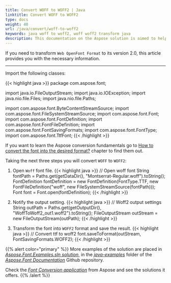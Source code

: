 ```yaml
---
title: Convert WOFF to WOFF2 | Java
linktitle: Convert WOFF to WOFF2
type: docs
weight: 40
url: /java/convert/woff-to-woff2
keywords: java woff to woff2, woff woff2 transform java
description: This documentation on the Aspose solution is aimed to help you with the conversion from woff to woff2 format
---
```


If you need to transform `Web OpenFont Format` to its version 2.0, this article provides you with the necessary information.
_____

Import the following classes:

{{< highlight java >}} 
package com.aspose.font;

import java.io.FileOutputStream;
import java.io.IOException;
import java.nio.file.Files;
import java.nio.file.Paths;

import com.aspose.font.ByteContentStreamSource;
import com.aspose.font.FileSystemStreamSource;
import com.aspose.font.Font;
import com.aspose.font.FontDefinition;
import com.aspose.font.FontFileDefinition;
import com.aspose.font.FontSavingFormats;
import com.aspose.font.FontType;
import com.aspose.font.TtfFont;
{{< /highlight >}}

If you want to learn the Aspose conversion fundamentals go to 
 [How to convert the font into the desired format?](https://docs.aspose.com//font/java/convert/#how-to-convert-the-font-into-the-desired-format) chapter to find them out.

 Taking the next three steps you will convert `WOFF` to `WOFF2`:

1. Open `Woff` font file.
{{< highlight java >}} 
    // Open woff font
    String fontPath = Paths.get(getDataDir(), "Montserrat-Regular.woff").toString();
    FontDefinition fontDefinition = new FontDefinition(FontType.TTF, new FontFileDefinition("woff", new FileSystemStreamSource(fontPath)));
    Font font = Font.open(fontDefinition);
{{< /highlight >}}

2. Notify the output setting.
{{< highlight java >}} 
    // Woff2 output settings
    String outPath = Paths.get(getOutputDir(), "WoffToWoff2_out1.woff2").toString();
    FileOutputStream outStream = new FileOutputStream(outPath);
{{< /highlight >}}

3. Transform the font into `WOFF2` format and save the result.
{{< highlight java >}} 
    // Convert ttf to woff2
    font.saveToFormat(outStream, FontSavingFormats.WOFF2);
{{< /highlight >}}

{{% alert color="primary" %}}
More examples of the solution are placed in [*Aspose.Font.Examples.sln solution*](https://github.com/aspose-font/Aspose.Font-Documentation/tree/master/java-examples/src/main/java/com/aspose/font/examples/convertfont), in the [*java-examples*](https://github.com/aspose-font/Aspose.Font-Documentation/tree/master/java-examples/src/main/java/com/aspose/font/examples) folder of the [*Aspose.Font Documentation*](https://github.com/aspose-font/Aspose.Font-Documentation) Github repository.

Check the [*Font Conversion application*](https://products.aspose.app/font/conversion) from Aspose and see the solutions it offers.
{{% /alert %}}